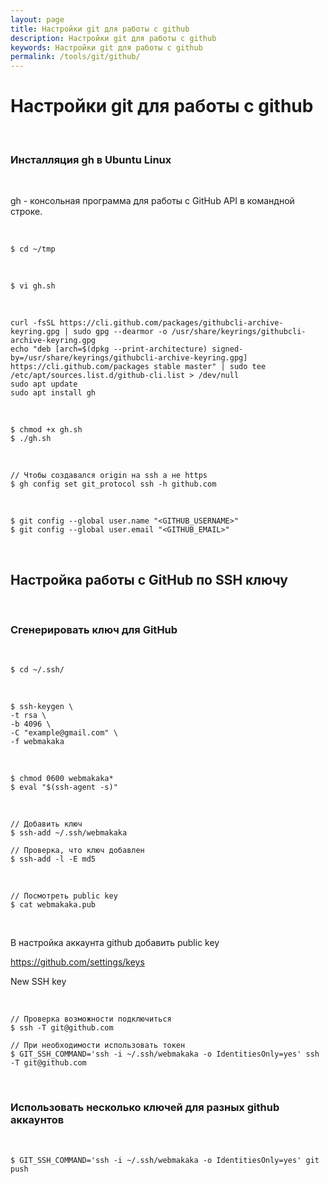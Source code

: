 ```yaml
---
layout: page
title: Настройки git для работы с github
description: Настройки git для работы с github
keywords: Настройки git для работы с github
permalink: /tools/git/github/
---
```


# Настройки git для работы с github

<br/>

### Инсталляция gh в Ubuntu Linux

<br/>

gh - консольная программа для работы с GitHub API в командной строке.

<br/>

```
$ cd ~/tmp
```

<br/>

```
$ vi gh.sh
```

<br/>

```
curl -fsSL https://cli.github.com/packages/githubcli-archive-keyring.gpg | sudo gpg --dearmor -o /usr/share/keyrings/githubcli-archive-keyring.gpg
echo "deb [arch=$(dpkg --print-architecture) signed-by=/usr/share/keyrings/githubcli-archive-keyring.gpg] https://cli.github.com/packages stable master" | sudo tee /etc/apt/sources.list.d/github-cli.list > /dev/null
sudo apt update
sudo apt install gh
```

<br/>

```
$ chmod +x gh.sh
$ ./gh.sh
```

<br/>

```
// Чтобы создавался origin на ssh а не https
$ gh config set git_protocol ssh -h github.com
```

<br/>

```
$ git config --global user.name "<GITHUB_USERNAME>"
$ git config --global user.email "<GITHUB_EMAIL>"
```

<br/>

## Настройка работы с GitHub по SSH ключу

<br/>

### Сгенерировать ключ для GitHub

<br/>

```
$ cd ~/.ssh/
```

<br/>

```
$ ssh-keygen \
-t rsa \
-b 4096 \
-C "example@gmail.com" \
-f webmakaka
```

<br/>

```
$ chmod 0600 webmakaka*
$ eval "$(ssh-agent -s)"
```

<br/>

```
// Добавить ключ
$ ssh-add ~/.ssh/webmakaka

// Проверка, что ключ добавлен
$ ssh-add -l -E md5
```

<br/>

```
// Посмотреть public key
$ cat webmakaka.pub
```

<br/>

В настройка аккаунта github добавить public key

https://github.com/settings/keys

New SSH key

<br/>

```
// Проверка возможности подключиться
$ ssh -T git@github.com

// При необходимости использовать токен
$ GIT_SSH_COMMAND='ssh -i ~/.ssh/webmakaka -o IdentitiesOnly=yes' ssh -T git@github.com
```

<br/>

### Использовать несколько ключей для разных github аккаунтов

<br/>

```
$ GIT_SSH_COMMAND='ssh -i ~/.ssh/webmakaka -o IdentitiesOnly=yes' git push
```

<br/>

<!--

// Страница генерации токена
https://github.com/settings/tokens

-->
